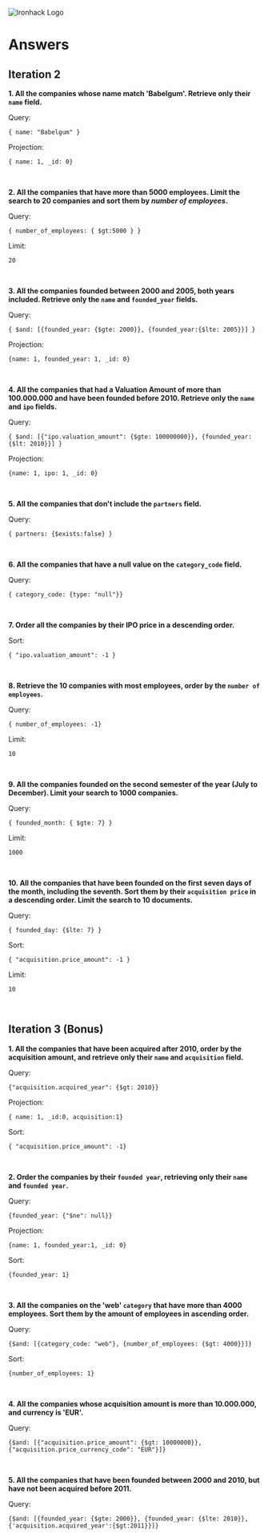 ![Ironhack Logo](https://i.imgur.com/1QgrNNw.png)

# Answers

## Iteration 2

**1. All the companies whose name match 'Babelgum'. Retrieve only their `name` field.**

 Query: 
```
{ name: "Babelgum" }
```
Projection: 
```
{ name: 1, _id: 0} 
```

<br>

**2. All the companies that have more than 5000 employees. Limit the search to 20 companies and sort them by *number of employees*.**

 Query: 
 ```
 { number_of_employees: { $gt:5000 } }
 ```
Limit: 
```
20
```

<br>

**3. All the companies founded between 2000 and 2005, both years included. Retrieve only the `name` and `founded_year` fields.**

Query: 
 ```
 { $and: [{founded_year: {$gte: 2000}}, {founded_year:{$lte: 2005}}] }
 ```
Projection: 
```
{name: 1, founded_year: 1, _id: 0}
```

<br>

**4. All the companies that had a Valuation Amount of more than 100.000.000 and have been founded before 2010. Retrieve only the `name` and `ipo` fields.**

Query: 
 ```
 { $and: [{"ipo.valuation_amount": {$gte: 100000000}}, {founded_year:{$lt: 2010}}] }
 ```
Projection:
```
{name: 1, ipo: 1, _id: 0}
```

<br>

**5. All the companies that don't include the `partners` field.**

Query: 
 ```
 { partners: {$exists:false} }
 ```

<br>

**6. All the companies that have a null value on the `category_code` field.**

Query: 
 ```
{ category_code: {type: "null"}}
 ```

<br>

**7. Order all the companies by their IPO price in a descending order.**

Sort: 
 ```
{ "ipo.valuation_amount": -1 }
 ```

<br>

**8. Retrieve the 10 companies with most employees, order by the `number of employees`.**

Query: 
 ```
 { number_of_employees: -1}
 ```
Limit: 
```
10
```

<br>

**9. All the companies founded on the second semester of the year (July to December). Limit your search to 1000 companies.**

Query: 
 ```
 { founded_month: { $gte: 7} }
 ```
Limit: 
```
1000
```

<br>

**10. All the companies that have been founded on the first seven days of the month, including the seventh. Sort them by their `acquisition price` in a descending order. Limit the search to 10 documents.**

Query: 
 ```
{ founded_day: {$lte: 7} }
 ```
Sort: 
```
{ "acquisition.price_amount": -1 } 
```
Limit: 
```
10
```

<br>

## Iteration 3 (Bonus)

**1. All the companies that have been acquired after 2010, order by the acquisition amount, and retrieve only their `name` and `acquisition` field.**

Query: 
 ```
{"acquisition.acquired_year": {$gt: 2010}}
 ```
Projection:
```
{ name: 1, _id:0, acquisition:1}
```
Sort: 
```
{ "acquisition.price_amount": -1}
```

<br>

**2. Order the companies by their `founded year`, retrieving only their `name` and `founded year`.**

Query: 
 ```
{founded_year: {"$ne": null}}
 ```
Projection:
```
{name: 1, founded_year:1, _id: 0}
```
Sort: 
```
{founded_year: 1}
```

<br>

**3. All the companies on the 'web' `category` that have more than 4000 employees. Sort them by the amount of employees in ascending order.**

Query: 
 ```
 {$and: [{category_code: "web"}, {number_of_employees: {$gt: 4000}}]}
 ```
Sort: 
```
{number_of_employees: 1}
```

<br>

**4. All the companies whose acquisition amount is more than 10.000.000, and currency is 'EUR'.**

Query: 
 ```
 {$and: [{"acquisition.price_amount": {$gt: 10000000}}, {"acquisition.price_currency_code": "EUR"}]}
 ```

<br>

**5. All the companies that have been founded between 2000 and 2010, but have not been acquired before 2011.**

Query: 
 ```
 {$and: [{founded_year: {$gte: 2000}}, {founded_year: {$lte: 2010}}, {'acquisition.acquired_year':{$gt:2011}}]}
 ```
<br>
